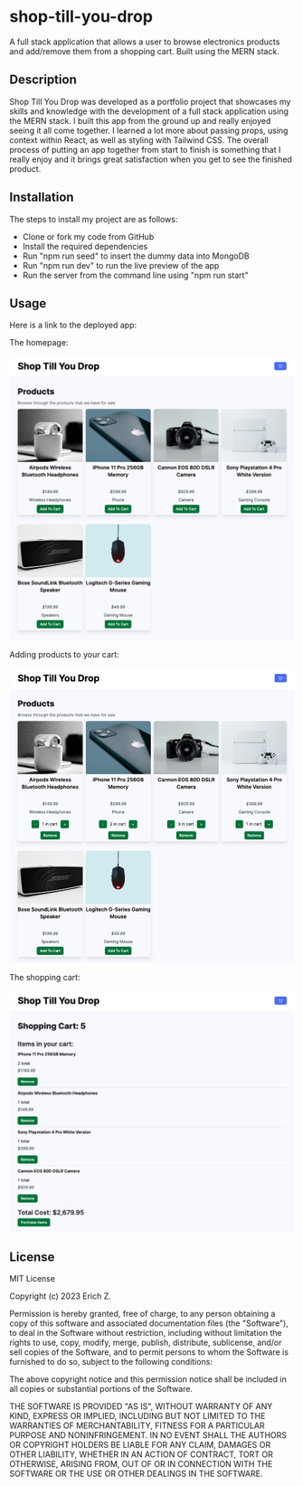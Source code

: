 # shop-till-you-drop
A full stack application that allows a user to browse electronics products and add/remove them from a shopping cart. Built using the MERN stack.

## Description
Shop Till You Drop was developed as a portfolio project that showcases my skills and knowledge with the development of a full stack application using the MERN stack. I built this app from the ground up and really enjoyed seeing it all come together. I learned a lot more about passing props, using context within React, as well as styling with Tailwind CSS. The overall process of putting an app together from start to finish is something that I really enjoy and it brings great satisfaction when you get to see the finished product.

## Installation

The steps to install my project are as follows:

- Clone or fork my code from GitHub
- Install the required dependencies
- Run "npm run seed" to insert the dummy data into MongoDB
- Run "npm run dev" to run the live preview of the app
- Run the server from the command line using "npm run start"

## Usage

Here is a link to the deployed app:

The homepage:

![Homepage](client/src/assets/image_1.png)

Adding products to your cart:

![Adding products](client/src/assets/image_2.png)

The shopping cart:

![Shopping cart](client/src/assets/image_3.png)

## License

MIT License

Copyright (c) 2023 Erich Z.

Permission is hereby granted, free of charge, to any person obtaining a copy of this software and associated documentation files (the "Software"), to deal in the Software without restriction, including without limitation the rights to use, copy, modify, merge, publish, distribute, sublicense, and/or sell copies of the Software, and to permit persons to whom the Software is furnished to do so, subject to the following conditions:

The above copyright notice and this permission notice shall be included in all copies or substantial portions of the Software.

THE SOFTWARE IS PROVIDED "AS IS", WITHOUT WARRANTY OF ANY KIND, EXPRESS OR IMPLIED, INCLUDING BUT NOT LIMITED TO THE WARRANTIES OF MERCHANTABILITY, FITNESS FOR A PARTICULAR PURPOSE AND NONINFRINGEMENT. IN NO EVENT SHALL THE AUTHORS OR COPYRIGHT HOLDERS BE LIABLE FOR ANY CLAIM, DAMAGES OR OTHER LIABILITY, WHETHER IN AN ACTION OF CONTRACT, TORT OR OTHERWISE, ARISING FROM, OUT OF OR IN CONNECTION WITH THE SOFTWARE OR THE USE OR OTHER DEALINGS IN THE SOFTWARE.